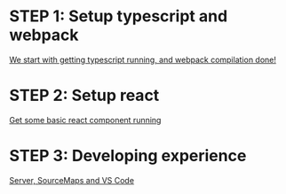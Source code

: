 # STEP 1: Setup typescript and webpack
[We start with getting typescript running, and webpack compilation done!](./doc/S1_SetupTypeScriptAndWebPack.md)

# STEP 2: Setup react
[Get some basic react component running](./doc/S2_SetupReact.md)

# STEP 3: Developing experience
[Server, SourceMaps and VS Code](./doc/S3_devenv.md)
